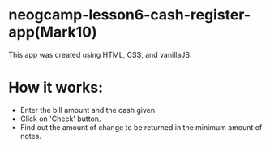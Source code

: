 # neogcamp-lesson6-cash-register-app(Mark10)
This app was created using HTML, CSS, and vanillaJS.

# How it works:
* Enter the bill amount and the cash given.
* Click on 'Check' button.
* Find out the amount of change to be returned in the minimum amount of notes.
